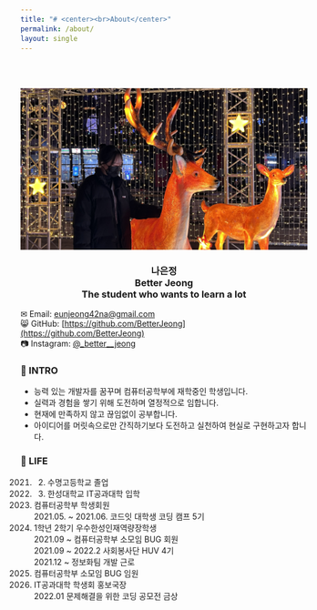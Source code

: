 ```yaml
---
title: "# <center><br>About</center>"
permalink: /about/
layout: single
---
```


### <center><br><br><img src="/assets/images/about/220114_about.jpg" width="600"><br><br>나은정<br>Better Jeong<br>The student who wants to learn a lot</center>  
✉ Email: eunjeong42na@gmail.com  
😸 GitHub: [https://github.com/BetterJeong](https://github.com/BetterJeong)  
📷 Instagram: [@_better__jeong](https://instagram.com/_better__jeong)  

### 🐥 INTRO  
+ 능력 있는 개발자를 꿈꾸며 컴퓨터공학부에 재학중인 학생입니다.  
+ 실력과 경험을 쌓기 위해 도전하며 열정적으로 임합니다.  
+ 현재에 만족하지 않고 끊임없이 공부합니다.  
+ 아이디어를 머릿속으로만 간직하기보다 도전하고 실천하여 현실로 구현하고자 합니다.  

### 🚀 LIFE  
2021. 2. 수명고등학교 졸업  
2021. 3. 한성대학교 IT공과대학 입학  
2021. 컴퓨터공학부 학생회원  
2021.05. ~ 2021.06. 코드잇 대학생 코딩 캠프 5기  
2021. 1학년 2학기 우수한성인재역량장학생  
2021.09 ~ 컴퓨터공학부 소모임 BUG 회원  
2021.09 ~ 2022.2 사회봉사단 HUV 4기  
2021.12 ~ 정보화팀 개발 근로  
2022. 컴퓨터공학부 소모임 BUG 임원  
2022. IT공과대학 학생회 홍보국장  
2022.01 문제해결을 위한 코딩 공모전 금상  